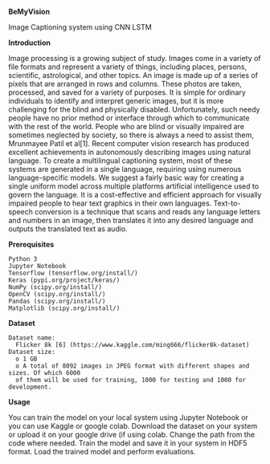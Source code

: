 **BeMyVision**

Image Captioning system using CNN LSTM

**Introduction**

Image processing is a growing subject of study. Images come in a variety of file formats and represent a variety of things, including places, persons, scientific, astrological, and other topics. An image is made up of a series of pixels that are arranged in rows and columns. These photos
are taken, processed, and saved for a variety of purposes. It is simple for ordinary individuals to identify and interpret generic images, but it is more challenging for the blind and physically disabled. Unfortunately, such needy people have no prior method or interface through which to
communicate with the rest of the world. People who are blind or visually impaired are sometimes neglected by society, so there is always a need to assist them, Mrunmayee Patil et al[1]. Recent computer vision research has produced excellent achievements in autonomously
describing images using natural language. To create a multilingual captioning system, most of these systems are generated in a single language, requiring using numerous language-specific models. We suggest a fairly basic way for creating a single uniform model across multiple
platforms artificial intelligence used to govern the language. It is a cost-effective and efficient approach for visually impaired people to hear text graphics in their own languages. Text-to-speech conversion is a technique that scans and reads any language letters and numbers in an image, then translates it into any desired language and outputs the translated text as audio.

**Prerequisites**

    Python 3
    Jupyter Notebook
    Tensorflow (tensorflow.org/install/)
    Keras (pypi.org/project/keras/)
    NumPy (scipy.org/install/)
    OpenCV (scipy.org/install/)
    Pandas (scipy.org/install/)
    Matplotlib (scipy.org/install/)
    
**Dataset**

    Dataset name:
      Flicker 8k [6] (https://www.kaggle.com/ming666/flicker8k-dataset)
    Dataset size:
      o 1 GB
      o A total of 8092 images in JPEG format with different shapes and sizes. Of which 6000
      of them will be used for training, 1000 for testing and 1000 for development.  
      
**Usage**

You can train the model on your local system using Jupyter Notebook or you can use Kaggle or google colab.
Download the dataset on your system or upload it on your google drive (if using colab. Change the path from the code where needed.
Train the model and save it in your system in HDF5 format.
Load the trained model and perform evaluations.
